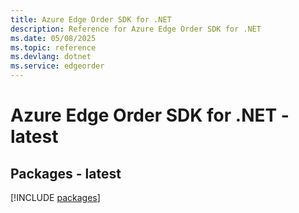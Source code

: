 ```yaml
---
title: Azure Edge Order SDK for .NET
description: Reference for Azure Edge Order SDK for .NET
ms.date: 05/08/2025
ms.topic: reference
ms.devlang: dotnet
ms.service: edgeorder
---
```

# Azure Edge Order SDK for .NET - latest
## Packages - latest
[!INCLUDE [packages](edge-order-index.md)]